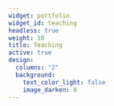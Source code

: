 ```yaml
---
widget: portfolio
widget_id: teaching
headless: true
weight: 10
title: Teaching
active: true
design:
  columns: "2"
  background:
    text_color_light: false
    image_darken: 0
---
```

